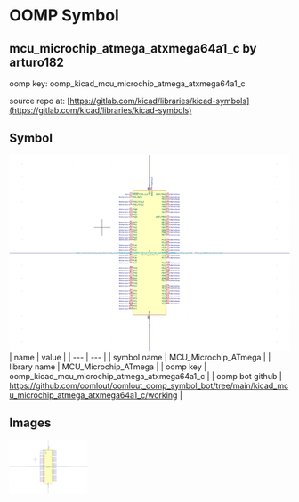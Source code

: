 # OOMP Symbol  
## mcu_microchip_atmega_atxmega64a1_c  by arturo182  
  
oomp key: oomp_kicad_mcu_microchip_atmega_atxmega64a1_c  
  
source repo at: [https://gitlab.com/kicad/libraries/kicad-symbols](https://gitlab.com/kicad/libraries/kicad-symbols)  
## Symbol  
  
[![working.png](working_600.png)](working.png)  
| name | value | 
| --- | --- | 
| symbol name | MCU_Microchip_ATmega | 
| library name | MCU_Microchip_ATmega | 
| oomp key | oomp_kicad_mcu_microchip_atmega_atxmega64a1_c | 
| oomp bot github | https://github.com/oomlout/oomlout_oomp_symbol_bot/tree/main/kicad_mcu_microchip_atmega_atxmega64a1_c/working | 
## Images  
  
[![working.png](working_140.png)](working.png)  
